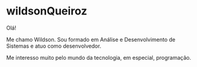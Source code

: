 # wildsonQueiroz

Olá!

Me chamo Wildson. Sou formado em Análise e Desenvolvimento de Sistemas e atuo como desenvolvedor.

Me interesso muito pelo mundo da tecnologia, em especial, programação.
